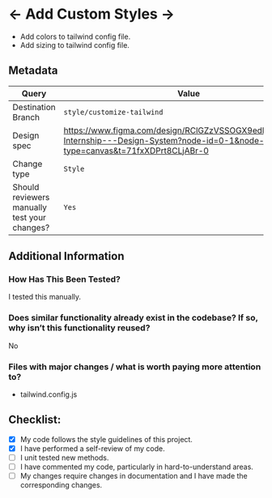# <- Add Custom Styles ->

- Add colors to tailwind config file.
- Add sizing to tailwind config file.

## Metadata

| Query                                        | Value                                                                                      |
| -------------------------------------------- | ------------------------------------------------------------------------------------------ |
| Destination Branch                           | `style/customize-tailwind`                                                                            |
| Design spec                                  | https://www.figma.com/design/RClGZzVSSOGX9edBNqjd87/FE-Internship---Design-System?node-id=0-1&node-type=canvas&t=71fxXDPrt8CLjABr-0                                                                                 |
| Change type                                  | `Style` <Pick one or more> |
| Should reviewers manually test your changes? | `Yes`                                                                        |

<!-- ## Visual Aid

<- Upload a screenshot or demo clip if necessary -> -->

## Additional Information <Delete unnecessary points>

### How Has This Been Tested?

I tested this manually.

### Does similar functionality already exist in the codebase? If so, why isn’t this functionality reused?

No

### Files with major changes / what is worth paying more attention to?

- tailwind.config.js

## Checklist:

- [x] My code follows the style guidelines of this project.
- [x] I have performed a self-review of my code.
- [ ] I unit tested new methods.
- [ ] I have commented my code, particularly in hard-to-understand areas.
- [ ] My changes require changes in documentation and I have made the corresponding changes.
